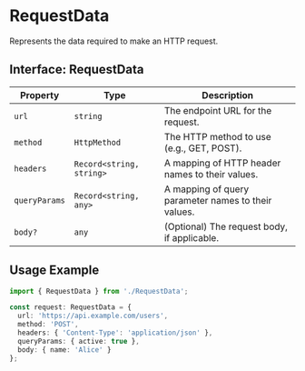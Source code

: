 # RequestData

Represents the data required to make an HTTP request.

## Interface: RequestData

| Property      | Type                     | Description                                         |
| ------------- | ------------------------ | --------------------------------------------------- |
| `url`         | `string`                 | The endpoint URL for the request.                   |
| `method`      | `HttpMethod`             | The HTTP method to use (e.g., GET, POST).           |
| `headers`     | `Record<string, string>` | A mapping of HTTP header names to their values.     |
| `queryParams` | `Record<string, any>`    | A mapping of query parameter names to their values. |
| `body?`       | `any`                    | (Optional) The request body, if applicable.         |

## Usage Example

```typescript
import { RequestData } from './RequestData';

const request: RequestData = {
  url: 'https://api.example.com/users',
  method: 'POST',
  headers: { 'Content-Type': 'application/json' },
  queryParams: { active: true },
  body: { name: 'Alice' }
};
```
